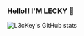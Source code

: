 ###  Hello!! I'M LECKY 👋

![L3cKey's GitHub stats](https://github-readme-stats.vercel.app/api?username=L3cKey&show_icons=true&theme=nightowl)
